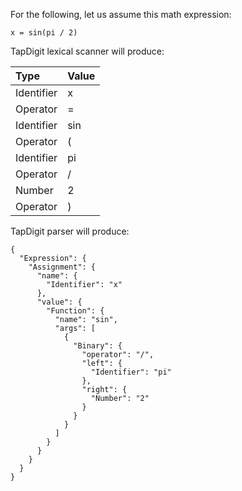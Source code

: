 For the following, let us assume this math expression:

```
x = sin(pi / 2)
```

TapDigit lexical scanner will produce:

| **Type** | **Value** |
|:---------|:----------|
| Identifier	| x         |
| Operator	| =         |
| Identifier	| sin       |
| Operator	| (         |
| Identifier	| pi        |
| Operator	| /         |
| Number	  | 2         |
| Operator	|  )        |

TapDigit parser will produce:

```
{
  "Expression": {
    "Assignment": {
      "name": {
        "Identifier": "x"
      },
      "value": {
        "Function": {
          "name": "sin",
          "args": [
            {
              "Binary": {
                "operator": "/",
                "left": {
                  "Identifier": "pi"
                },
                "right": {
                  "Number": "2"
                }
              }
            }
          ]
        }
      }
    }
  }
}
```